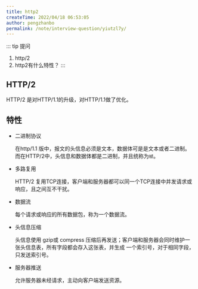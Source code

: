 ```yaml
---
title: http2
createTime: 2022/04/18 06:53:05
author: pengzhanbo
permalink: /note/interview-question/yiutzl7y/
---
```


::: tip 提问
1. http/2
2. http2有什么特性？
:::

## HTTP/2

HTTP/2 是对HTTP/1.1的升级，对HTTP/1.1做了优化。


## 特性

- 二进制协议
  
  在http/1.1 版中，报文的头信息必须是文本，数据体可是是文本或者二进制。
  而在HTTP/2中，头信息和数据体都是二进制，并且统称为`帧`。

- 多路复用
  
  HTTP/2 复用TCP连接，客户端和服务器都可以同一个TCP连接中并发请求或响应，且之间互不干扰。

- 数据流
  
  每个请求或响应的所有数据包，称为一个数据流。

- 头信息压缩
  
  头信息使用 gzip或 compress 压缩后再发送；客户端和服务器会同时维护一张头信息表，所有字段都会存入这张表，并生成
  一个索引号，对于相同字段，只发送索引号。

- 服务器推送
  
  允许服务器未经请求，主动向客户端发送资源。
